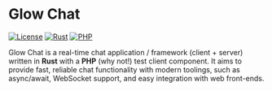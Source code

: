 # Glow Chat

[![License](https://img.shields.io/badge/license-bsd-blue.svg)]()  [![Rust](https://img.shields.io/badge/lang-Rust-orange.svg)]()  [![PHP](https://img.shields.io/badge/lang-PHP-f0772b.svg)]()

Glow Chat is a real-time chat application / framework (client + server) written in **Rust** with a **PHP** (why not!) test client component. 
It aims to provide fast, reliable chat functionality with modern toolings, such as async/await, WebSocket support, and easy integration with web front-ends.

